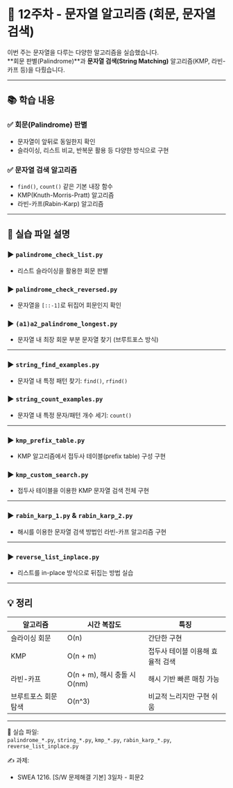 # 📌 12주차 - 문자열 알고리즘 (회문, 문자열 검색)

이번 주는 문자열을 다루는 다양한 알고리즘을 실습했습니다.  
**회문 판별(Palindrome)**과 **문자열 검색(String Matching)** 알고리즘(KMP, 라빈-카프 등)을 다뤘습니다.

---

## 📚 학습 내용

### ✅ 회문(Palindrome) 판별
- 문자열이 앞뒤로 동일한지 확인
- 슬라이싱, 리스트 비교, 반복문 활용 등 다양한 방식으로 구현

### ✅ 문자열 검색 알고리즘
- `find()`, `count()` 같은 기본 내장 함수
- KMP(Knuth-Morris-Pratt) 알고리즘
- 라빈-카프(Rabin-Karp) 알고리즘

---

## 🧪 실습 파일 설명

### ▶ `palindrome_check_list.py`
- 리스트 슬라이싱을 활용한 회문 판별

### ▶ `palindrome_check_reversed.py`
- 문자열을 `[::-1]`로 뒤집어 회문인지 확인

### ▶ `(a1)a2_palindrome_longest.py`
- 문자열 내 최장 회문 부분 문자열 찾기 (브루트포스 방식)

---

### ▶ `string_find_examples.py`
- 문자열 내 특정 패턴 찾기: `find()`, `rfind()`

### ▶ `string_count_examples.py`
- 문자열 내 특정 문자/패턴 개수 세기: `count()`

---

### ▶ `kmp_prefix_table.py`
- KMP 알고리즘에서 접두사 테이블(prefix table) 구성 구현

### ▶ `kmp_custom_search.py`
- 접두사 테이블을 이용한 KMP 문자열 검색 전체 구현

---

### ▶ `rabin_karp_1.py` & `rabin_karp_2.py`
- 해시를 이용한 문자열 검색 방법인 라빈-카프 알고리즘 구현

---

### ▶ `reverse_list_inplace.py`
- 리스트를 in-place 방식으로 뒤집는 방법 실습

---

## 💡 정리

| 알고리즘 | 시간 복잡도 | 특징 |
|----------|-------------|------|
| 슬라이싱 회문 | O(n) | 간단한 구현 |
| KMP | O(n + m) | 접두사 테이블 이용해 효율적 검색 |
| 라빈-카프 | O(n + m), 해시 충돌 시 O(nm) | 해시 기반 빠른 매칭 가능 |
| 브루트포스 회문 탐색 | O(n^3) | 비교적 느리지만 구현 쉬움 |

---

📂 실습 파일:  
`palindrome_*.py`, `string_*.py`, `kmp_*.py`, `rabin_karp_*.py`, `reverse_list_inplace.py`

✍️ 과제:
- SWEA 1216. [S/W 문제해결 기본] 3일차 - 회문2